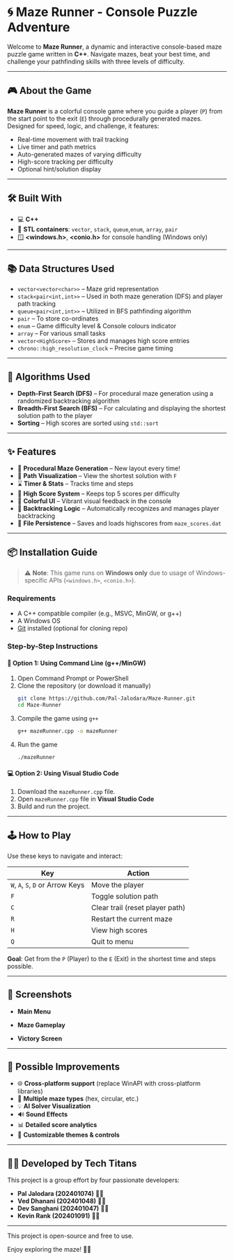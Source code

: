 # 🌀 Maze Runner - Console Puzzle Adventure

Welcome to **Maze Runner**, a dynamic and interactive console-based maze puzzle game written in **C++**. Navigate mazes, beat your best time, and challenge your pathfinding skills with three levels of difficulty.

---

## 🎮 About the Game

**Maze Runner** is a colorful console game where you guide a player (`P`) from the start point to the exit (`E`) through procedurally generated mazes. Designed for speed, logic, and challenge, it features:

- Real-time movement with trail tracking
- Live timer and path metrics
- Auto-generated mazes of varying difficulty
- High-score tracking per difficulty
- Optional hint/solution display

---

## 🛠️ Built With

- 💻 **C++**
- 🧱 **STL containers**: `vector`, `stack`, `queue`,`enum`, `array`, `pair`
- 🪟 **\<windows.h>**, **\<conio.h>** for console handling (Windows only)

---

## 📚 Data Structures Used

- `vector<vector<char>>` – Maze grid representation
- `stack<pair<int,int>>` – Used in both maze generation (DFS) and player path tracking
- `queue<pair<int,int>>` – Utilized in BFS pathfinding algorithm
- `pair` – To store co-ordinates
- `enum` – Game difficulty level & Console colours indicator
- `array` – For various small tasks
- `vector<HighScore>` – Stores and manages high score entries
- `chrono::high_resolution_clock` – Precise game timing

---

## 📐 Algorithms Used

- **Depth-First Search (DFS)** – For procedural maze generation using a randomized backtracking algorithm
- **Breadth-First Search (BFS)** – For calculating and displaying the shortest solution path to the player
- **Sorting** – High scores are sorted using `std::sort`

---

## ✨ Features

- 🔄 **Procedural Maze Generation** – New layout every time!
- 🧭 **Path Visualization** – View the shortest solution with `F`
- ⌛ **Timer & Stats** – Tracks time and steps
- 🥇 **High Score System** – Keeps top 5 scores per difficulty
- 🎨 **Colorful UI** – Vibrant visual feedback in the console
- 🔁 **Backtracking Logic** – Automatically recognizes and manages player backtracking
- 💾 **File Persistence** – Saves and loads highscores from `maze_scores.dat`

---

## 📦 Installation Guide

> ⚠️ **Note**: This game runs on **Windows only** due to usage of Windows-specific APIs (`<windows.h>`, `<conio.h>`).

### Requirements

- A C++ compatible compiler (e.g., MSVC, MinGW, or g++)
- A Windows OS
- [Git](https://git-scm.com/) installed (optional for cloning repo)

### Step-by-Step Instructions

#### 🔧 Option 1: Using Command Line (g++/MinGW)

1. Open Command Prompt or PowerShell
2. Clone the repository (or download it manually)
   ```bash
   git clone https://github.com/Pal-Jalodara/Maze-Runner.git
   cd Maze-Runner
   ```
3. Compile the game using `g++`
   ```bash
   g++ mazeRunner.cpp -o mazeRunner
   ```
4. Run the game
   ```bash
   ./mazeRunner
   ```

#### 💻 Option 2: Using Visual Studio Code

1. Download the `mazeRunner.cpp` file.
2. Open `mazeRunner.cpp` file in **Visual Studio Code**
3. Build and run the project.

---

## 🕹️ How to Play

Use these keys to navigate and interact:

| Key                              | Action                          |
| -------------------------------- | ------------------------------- |
| `W`, `A`, `S`, `D` or Arrow Keys | Move the player                 |
| `F`                              | Toggle solution path            |
| `C`                              | Clear trail (reset player path) |
| `R`                              | Restart the current maze        |
| `H`                              | View high scores                |
| `Q`                              | Quit to menu                    |

**Goal**: Get from the `P` (Player) to the `E` (Exit) in the shortest time and steps possible.

---

## 📸 Screenshots


- **Main Menu**


- **Maze Gameplay**


- **Victory Screen**


---

## 🔧 Possible Improvements

- 🌐 **Cross-platform support** (replace WinAPI with cross-platform libraries)
- 🧩 **Multiple maze types** (hex, circular, etc.)
- 💡 **AI Solver Visualization**
- 🔊 **Sound Effects**
- 📊 **Detailed score analytics**
- 🌈 **Customizable themes & controls**

---

## 👨‍💻 Developed by **Tech Titans**
This project is a group effort by four passionate developers:
- **Pal Jalodara (202401074)** 👨‍💻
- **Ved Dhanani (202401048)** 👨‍💻
- **Dev Sanghani (202401047)** 👨‍💻
- **Kevin Rank (202401091)** 👨‍💻

---
This project is open-source and free to use.

Enjoy exploring the maze! 🧭🔥
